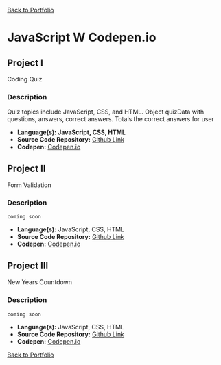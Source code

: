 [Back to Portfolio](./)

JavaScript W Codepen.io
===============

## Project I
Coding Quiz
### Description
Quiz topics include JavaScript, CSS, and HTML. Object quizData with questions, answers, correct answers. Totals the correct answers for user

-   **Language(s): JavaScript, CSS, HTML**
-   **Source Code Repository:** [Github Link](https://github.com/ckyleflynndev/JS_CodingQuizApp)  
-   **Codepen:** [Codepen.io](https://codepen.io/Ckflynndev/pen/gOWvdOy?editors=0100)

## Project II
Form Validation
### Description
    coming soon
-   **Language(s):** JavaScript, CSS, HTML
-   **Source Code Repository:** [Github Link](https://github.com/ckyleflynndev/JS_FormValidation)  
-   **Codepen:** [Codepen.io](https://codepen.io/Ckflynndev/pen/WNjMgpw)

## Project III
New Years Countdown
### Description
    coming soon
-   **Language(s):** JavaScript, CSS, HTML
-   **Source Code Repository:** [Github Link](https://github.com/ckyleflynndev/JS_AnimatedCountdown)  
-   **Codepen:** [Codepen.io](https://codepen.io/Ckflynndev/pen/vYmdzEQ)


[Back to Portfolio](./)


